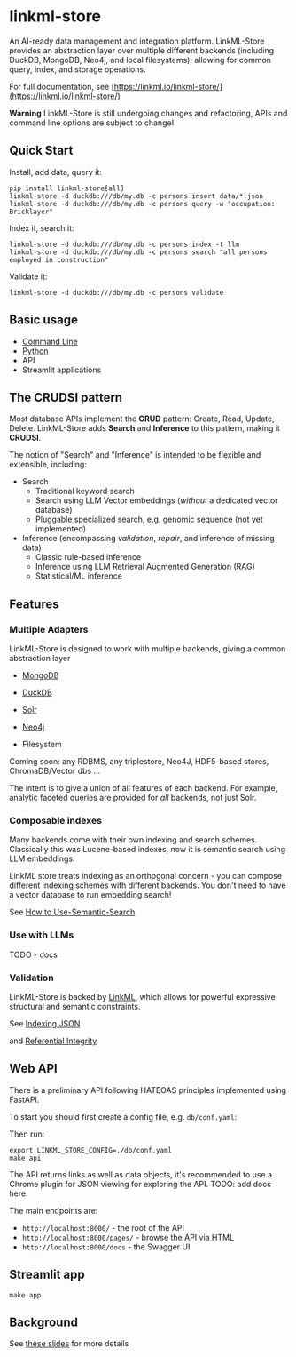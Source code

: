 # linkml-store

An AI-ready data management and integration platform. LinkML-Store
provides an abstraction layer over multiple different backends
(including DuckDB, MongoDB, Neo4j, and local filesystems), allowing for
common query, index, and storage operations.

For full documentation, see [https://linkml.io/linkml-store/](https://linkml.io/linkml-store/)

__Warning__ LinkML-Store is still undergoing changes and refactoring,
APIs and command line options are subject to change!

## Quick Start

Install, add data, query it:

```
pip install linkml-store[all]
linkml-store -d duckdb:///db/my.db -c persons insert data/*.json
linkml-store -d duckdb:///db/my.db -c persons query -w "occupation: Bricklayer"
```

Index it, search it:

```
linkml-store -d duckdb:///db/my.db -c persons index -t llm
linkml-store -d duckdb:///db/my.db -c persons search "all persons employed in construction"
```

Validate it:

```
linkml-store -d duckdb:///db/my.db -c persons validate
```

## Basic usage

* [Command Line](https://linkml.io/linkml-store/tutorials/Command-Line-Tutorial.html)
* [Python](https://linkml.io/linkml-store/tutorials/Python-Tutorial.html)
* API
* Streamlit applications

## The CRUDSI pattern

Most database APIs implement the **CRUD** pattern: Create, Read, Update, Delete.
LinkML-Store adds **Search** and **Inference** to this pattern, making it **CRUDSI**.

The notion of "Search" and "Inference" is intended to be flexible and extensible,
including:

* Search
   * Traditional keyword search
   * Search using LLM Vector embeddings (*without* a dedicated vector database)
   * Pluggable specialized search, e.g. genomic sequence (not yet implemented)
* Inference (encompassing  *validation*, *repair*, and inference of missing data)
   * Classic rule-based inference
   * Inference using LLM Retrieval Augmented Generation (RAG)
   * Statistical/ML inference

## Features

### Multiple Adapters

LinkML-Store is designed to work with multiple backends, giving a common abstraction layer

* [MongoDB](https://linkml.io/linkml-store/how-to/Use-MongoDB.html)
* [DuckDB](https://linkml.io/linkml-store/tutorials/Python-Tutorial.html)
* [Solr](https://linkml.io/linkml-store/how-to/Query-Solr-using-CLI.html)
* [Neo4j](https://linkml.io/linkml-store/how-to/Use-Neo4j.html)

* Filesystem

Coming soon: any RDBMS, any triplestore, Neo4J, HDF5-based stores, ChromaDB/Vector dbs ...

The intent is to give a union of all features of each backend. For
example, analytic faceted queries are provided for *all* backends, not
just Solr.

### Composable indexes

Many backends come with their own indexing and search
schemes. Classically this was Lucene-based indexes, now it is semantic
search using LLM embeddings.

LinkML store treats indexing as an orthogonal concern - you can
compose different indexing schemes with different backends. You don't
need to have a vector database to run embedding search!

See [How to Use-Semantic-Search](https://linkml.io/linkml-store/how-to/Use-Semantic-Search.html)

### Use with LLMs

TODO - docs

### Validation

LinkML-Store is backed by [LinkML](https://linkml.io), which allows
for powerful expressive structural and semantic constraints.

See [Indexing JSON](https://linkml.io/linkml-store/how-to/Index-Phenopackets.html)

and [Referential Integrity](https://linkml.io/linkml-store/how-to/Check-Referential-Integrity.html)

## Web API

There is a preliminary API following HATEOAS principles implemented using FastAPI.

To start you should first create a config file, e.g. `db/conf.yaml`:

Then run:

```
export LINKML_STORE_CONFIG=./db/conf.yaml
make api
```

The API returns links as well as data objects, it's recommended to use a Chrome plugin for JSON viewing
for exploring the API. TODO: add docs here.

The main endpoints are:

* `http://localhost:8000/` - the root of the API
* `http://localhost:8000/pages/` - browse the API via HTML
* `http://localhost:8000/docs` - the Swagger UI

## Streamlit app

```
make app
```

## Background

See [these slides](https://docs.google.com/presentation/d/e/2PACX-1vSgtWUNUW0qNO_ZhMAGQ6fYhlXZJjBNMYT0OiZz8DDx8oj7iG9KofRs6SeaMXBBOICGknoyMG2zaHnm/embed?start=false&loop=false&delayms=3000) for more details
